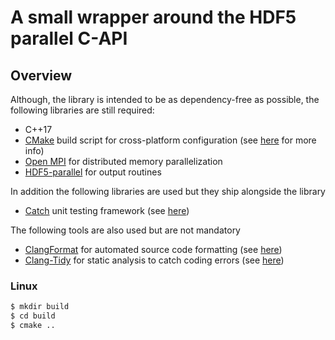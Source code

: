# A small wrapper around the HDF5 parallel C-API


## Overview


Although, the library is intended to be as dependency-free as possible, the following libraries are still required:

- C++17
- [CMake](https://cmake.org/) build script for cross-platform configuration (see 
  [here](#cmakeliststxt) for more info)
- [Open MPI](https://www.open-mpi.org/) for distributed memory parallelization
- [HDF5-parallel](https://www.hdfgroup.org) for output routines

In addition the following libraries are used but they ship alongside the library

- [Catch](https://github.com/catchorg/Catch2) unit testing framework (see 
  [here](#mytestscpp))

The following tools are also used but are not mandatory

- [ClangFormat](https://clang.llvm.org/docs/ClangFormat.html) for automated 
  source code formatting (see [here](#clang-format))
- [Clang-Tidy](http://clang.llvm.org/extra/clang-tidy/) for static analysis to 
  catch coding errors (see [here](#clang-tidy))




### Linux

```bash
$ mkdir build
$ cd build
$ cmake ..
```
